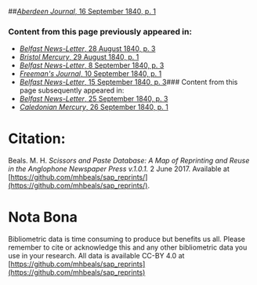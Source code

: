 ##[*Aberdeen Journal*, 16 September 1840, p. 1](https://mhbeals.github.io/sap_html/Aberdeen-Journal/Aberdeen-Journal-16-September-1840-p-1)

### Content from this page previously appeared in:
+ [*Belfast News-Letter*, 28 August 1840, p. 3](https://mhbeals.github.io/sap_html/Belfast-News-Letter/Belfast-News-Letter-28-August-1840-p-3)
+ [*Bristol Mercury*, 29 August 1840, p. 1](https://mhbeals.github.io/sap_html/Bristol-Mercury/Bristol-Mercury-29-August-1840-p-1)
+ [*Belfast News-Letter*, 8 September 1840, p. 3](https://mhbeals.github.io/sap_html/Belfast-News-Letter/Belfast-News-Letter-8-September-1840-p-3)
+ [*Freeman's Journal*, 10 September 1840, p. 1](https://mhbeals.github.io/sap_html/Freeman's-Journal/Freeman's-Journal-10-September-1840-p-1)
+ [*Belfast News-Letter*, 15 September 1840, p. 3](https://mhbeals.github.io/sap_html/Belfast-News-Letter/Belfast-News-Letter-15-September-1840-p-3)### Content from this page subsequently appeared in:
+ [*Belfast News-Letter*, 25 September 1840, p. 3](https://mhbeals.github.io/sap_html/Belfast-News-Letter/Belfast-News-Letter-25-September-1840-p-3)
+ [*Caledonian Mercury*, 26 September 1840, p. 1](https://mhbeals.github.io/sap_html/Caledonian-Mercury/Caledonian-Mercury-26-September-1840-p-1)
                    
# Citation: 

Beals. M. H. *Scissors and Paste Database: A Map of Reprinting and Reuse in the Anglophone Newspaper Press v.1.0.1.* 2 June 2017. Available at [https://github.com/mhbeals/sap_reprints/](https://github.com/mhbeals/sap_reprints/). 
                    
# Nota Bona

Bibliometric data is time consuming to produce but benefits us all. Please remember to cite or acknowledge this and any other bibliometric data you use in your research. All data is available CC-BY 4.0 at [https://github.com/mhbeals/sap_reprints](https://github.com/mhbeals/sap_reprints)